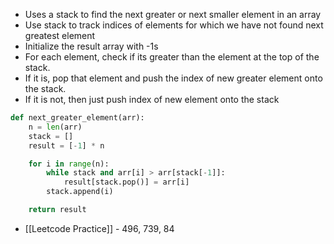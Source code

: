 - Uses a stack to find the next greater or next smaller element in an array
- Use stack to track indices of elements for which we have not found next greatest element
- Initialize the result array with -1s
- For each element, check if its greater than the element at the top of the stack. 
- If it is, pop that element and push the index of new greater element onto the stack. 
- If it is not, then just push index of new element onto the stack
```python
def next_greater_element(arr):
	n = len(arr)
	stack = []
	result = [-1] * n

	for i in range(n):
		while stack and arr[i] > arr[stack[-1]]:
			result[stack.pop()] = arr[i]
		stack.append(i)

	return result
```
- [[Leetcode Practice]] - 496, 739, 84